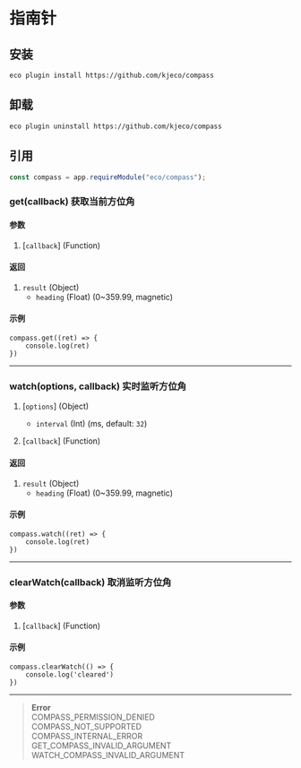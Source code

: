 # 指南针

## 安装

```shell script
eco plugin install https://github.com/kjeco/compass
```

## 卸载

```shell script
eco plugin uninstall https://github.com/kjeco/compass
```

## 引用

```js
const compass = app.requireModule("eco/compass");
```

### get(callback) 获取当前方位角

#### 参数

1.  [`callback`] (Function)

#### 返回

1.  `result` (Object)
    *   `heading` (Float) (0~359.99, magnetic)

#### 示例

```
compass.get((ret) => {
    console.log(ret)
})
```

* * *

### watch(options, callback) 实时监听方位角

1.  [`options`] (Object)
    *   `interval` (Int) (ms, default: `32`)

2.  [`callback`] (Function)

#### 返回

1.  `result` (Object)
    *   `heading` (Float) (0~359.99, magnetic)

#### 示例

```
compass.watch((ret) => {
    console.log(ret)
})
```

* * *

### clearWatch(callback) 取消监听方位角

#### 参数

1.  [`callback`] (Function)

#### 示例

```
compass.clearWatch(() => {
    console.log('cleared')
})
```

* * *

> **Error**<br/>
> COMPASS_PERMISSION_DENIED<br/>
> COMPASS_NOT_SUPPORTED<br/>
> COMPASS_INTERNAL_ERROR<br/>
> GET_COMPASS_INVALID_ARGUMENT<br/>
> WATCH_COMPASS_INVALID_ARGUMENT
